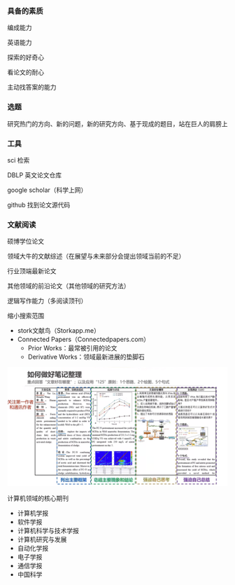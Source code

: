 ### 具备的素质

编成能力

英语能力

探索的好奇心

看论文的耐心

主动找答案的能力

### 选题

研究热门的方向、新的问题，新的研究方向、基于现成的题目，站在巨人的肩膀上

### 工具

sci 检索

DBLP 英文论文仓库

google scholar（科学上网）

github 找到论文源代码





### 文献阅读

硕博学位论文

领域大牛的文献综述（在展望与未来部分会提出领域当前的不足）

行业顶端最新论文

其他领域的前沿论文（其他领域的研究方法）

逻辑写作能力（多阅读顶刊）

缩小搜索范围 

- stork文献鸟（Storkapp.me）
- Connected Papers（Connectedpapers.com）
  - Prior Works：最常被引用的论文
  - Derivative Works：领域最新进展的垫脚石

<img src = "assets/read.png">







计算机领域的核心期刊

- 计算机学报
- 软件学报
- 计算机科学与技术学报
- 计算机研究与发展
- 自动化学报
- 电子学报
- 通信学报
- 中国科学
